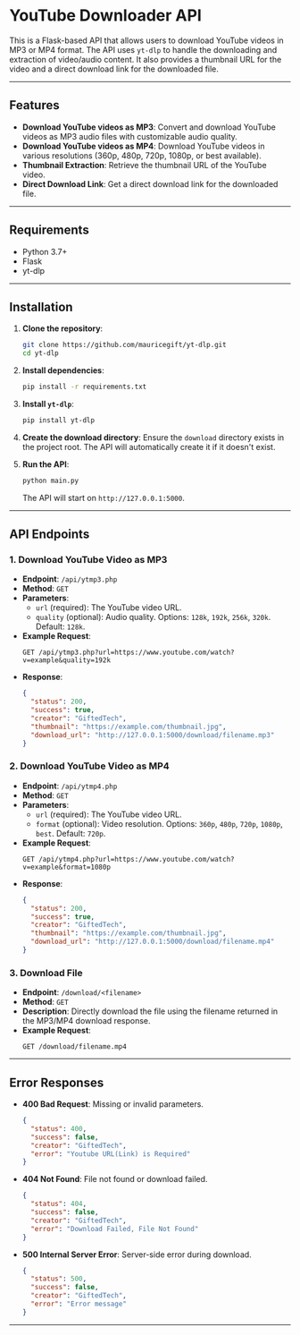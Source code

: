 # YouTube Downloader API

This is a Flask-based API that allows users to download YouTube videos in MP3 or MP4 format. The API uses `yt-dlp` to handle the downloading and extraction of video/audio content. It also provides a thumbnail URL for the video and a direct download link for the downloaded file.

---

## Features

- **Download YouTube videos as MP3**: Convert and download YouTube videos as MP3 audio files with customizable audio quality.
- **Download YouTube videos as MP4**: Download YouTube videos in various resolutions (360p, 480p, 720p, 1080p, or best available).
- **Thumbnail Extraction**: Retrieve the thumbnail URL of the YouTube video.
- **Direct Download Link**: Get a direct download link for the downloaded file.

---

## Requirements

- Python 3.7+
- Flask
- yt-dlp

---

## Installation

1. **Clone the repository**:
   ```bash
   git clone https://github.com/mauricegift/yt-dlp.git
   cd yt-dlp
   ```

2. **Install dependencies**:
   ```bash
   pip install -r requirements.txt
   ```

3. **Install `yt-dlp`**:
   ```bash
   pip install yt-dlp
   ```

4. **Create the download directory**:
   Ensure the `download` directory exists in the project root. The API will automatically create it if it doesn't exist.

5. **Run the API**:
   ```bash
   python main.py
   ```

   The API will start on `http://127.0.0.1:5000`.

---

## API Endpoints

### 1. Download YouTube Video as MP3
- **Endpoint**: `/api/ytmp3.php`
- **Method**: `GET`
- **Parameters**:
  - `url` (required): The YouTube video URL.
  - `quality` (optional): Audio quality. Options: `128k`, `192k`, `256k`, `320k`. Default: `128k`.
- **Example Request**:
  ```
  GET /api/ytmp3.php?url=https://www.youtube.com/watch?v=example&quality=192k
  ```
- **Response**:
  ```json
  {
    "status": 200,
    "success": true,
    "creator": "GiftedTech",
    "thumbnail": "https://example.com/thumbnail.jpg",
    "download_url": "http://127.0.0.1:5000/download/filename.mp3"
  }
  ```

### 2. Download YouTube Video as MP4
- **Endpoint**: `/api/ytmp4.php`
- **Method**: `GET`
- **Parameters**:
  - `url` (required): The YouTube video URL.
  - `format` (optional): Video resolution. Options: `360p`, `480p`, `720p`, `1080p`, `best`. Default: `720p`.
- **Example Request**:
  ```
  GET /api/ytmp4.php?url=https://www.youtube.com/watch?v=example&format=1080p
  ```
- **Response**:
  ```json
  {
    "status": 200,
    "success": true,
    "creator": "GiftedTech",
    "thumbnail": "https://example.com/thumbnail.jpg",
    "download_url": "http://127.0.0.1:5000/download/filename.mp4"
  }
  ```

### 3. Download File
- **Endpoint**: `/download/<filename>`
- **Method**: `GET`
- **Description**: Directly download the file using the filename returned in the MP3/MP4 download response.
- **Example Request**:
  ```
  GET /download/filename.mp4
  ```

---

## Error Responses

- **400 Bad Request**: Missing or invalid parameters.
  ```json
  {
    "status": 400,
    "success": false,
    "creator": "GiftedTech",
    "error": "Youtube URL(Link) is Required"
  }
  ```

- **404 Not Found**: File not found or download failed.
  ```json
  {
    "status": 404,
    "success": false,
    "creator": "GiftedTech",
    "error": "Download Failed, File Not Found"
  }
  ```

- **500 Internal Server Error**: Server-side error during download.
  ```json
  {
    "status": 500,
    "success": false,
    "creator": "GiftedTech",
    "error": "Error message"
  }
  ```

---
